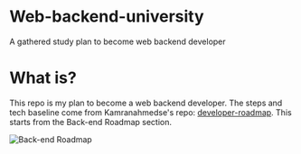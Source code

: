# Web-backend-university
A gathered study plan to become web backend developer
# What is?
This repo is my plan to become a web backend developer.
The steps and tech baseline come from Kamranahmedse's repo: [developer-roadmap](https://github.com/kamranahmedse/developer-roadmap). This starts from the Back-end Roadmap section.

![Back-end Roadmap](https://camo.githubusercontent.com/989b5d78efe42fefa78f26443f146d027dcfb9b0/68747470733a2f2f692e696d6775722e636f6d2f6a7a3478726c512e706e67)
